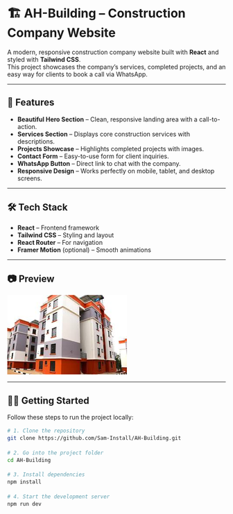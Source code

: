 # 🏗️ AH-Building – Construction Company Website

A modern, responsive construction company website built with **React** and styled with **Tailwind CSS**.  
This project showcases the company’s services, completed projects, and an easy way for clients to book a call via WhatsApp.

---

## 🚀 Features

- **Beautiful Hero Section** – Clean, responsive landing area with a call-to-action.
- **Services Section** – Displays core construction services with descriptions.
- **Projects Showcase** – Highlights completed projects with images.
- **Contact Form** – Easy-to-use form for client inquiries.
- **WhatsApp Button** – Direct link to chat with the company.
- **Responsive Design** – Works perfectly on mobile, tablet, and desktop screens.

---

## 🛠️ Tech Stack

- **React** – Frontend framework
- **Tailwind CSS** – Styling and layout
- **React Router** – For navigation
- **Framer Motion** (optional) – Smooth animations

---

## 📷 Preview

![Website Preview](./src/assets/house1.jpg)

---

## 🧑‍💻 Getting Started

Follow these steps to run the project locally:

```bash
# 1. Clone the repository
git clone https://github.com/Sam-Install/AH-Building.git

# 2. Go into the project folder
cd AH-Building

# 3. Install dependencies
npm install

# 4. Start the development server
npm run dev
